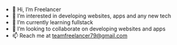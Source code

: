 - 👋 Hi, I’m Freelancer
- 👀 I’m interested in developing websites, apps and any new tech
- 🌱 I’m currently learning fullstack
- 💞️ I’m looking to collaborate on developing websites and apps
- 📫 Reach me at teamfreelancer79@gmail.com

<!---
Teamfreelancer79/Teamfreelancer79 is a ✨ special ✨ repository because its `README.md` (this file) appears on your GitHub profile.
You can click the Preview link to take a look at your changes.
--->
